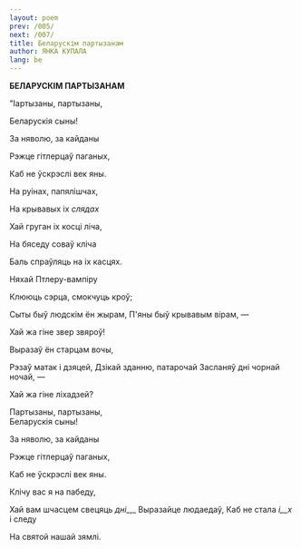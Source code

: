 ```yaml
---
layout: poem
prev: /005/
next: /007/
title: Беларускім партызанам
author: ЯНКА КУПАЛА
lang: be
---
```



 
**БЕЛАРУСКІМ ПАРТЫЗАНАМ**

"Іартызаны, партызаны,

Беларускія сыны!

За няволю, за кайданы

Рэжце гітлерцаў паганых,

Каб не ўскрэслі век яны.

На руінах, папялішчах,

На крывавых іх _слядах_

Хай груган іх косці ліча,

На бяседу соваў кліча

Баль спраўляць на іх касцях.

Няхай Птлеру-вампіру

Клююць сэрца, смокчуць кроў;

Сыты быў людскім ён жырам, П'яны быў крывавым вірам, —

Хай жа гіне звер звяроў!

Выразаў  ён старцам вочы,

Рэзаў матак і дзяцей, Дзікай зданню, патарочай Засланяў дні чорнай ночай, —

Хай жа гіне ліхадзей?

Партызаны, партызаны,  
Беларускія сыны!

За няволю, за кайданы

Рэжце гітлерцаў паганых,

Каб не ўскрэслі век яны.

Клічу вас я на пабеду,

Хай вам шчасцем свецяць _дні__,_ Выразайце людаедаў, Каб не стала _і__х_  і следу

На святой нашай зямлі.
